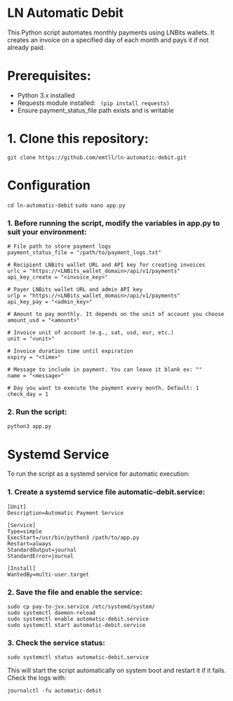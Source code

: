 # LN Automatic Debit
This Python script automates monthly payments using LNBits wallets. It creates an invoice on a specified day of each month and pays it if not already paid.

# Prerequisites:

* Python 3.x installed
* Requests module installed:
  ``` (pip install requests)```
* Ensure payment_status_file path exists and is writable

# 1. Clone this repository:
```git clone https://github.com/emtll/ln-automatic-debit.git```

# Configuration

```cd ln-automatic-debit```
```sudo nano app.py```

### 1. Before running the script, modify the variables in app.py to suit your environment:
```
# File path to store payment logs
payment_status_file = "/path/to/payment_logs.txt"

# Recipient LNBits wallet URL and API key for creating invoices
urlc = "https://<LNBits_wallet_domain>/api/v1/payments"
api_key_create = "<invoice_key>"

# Payer LNBits wallet URL and admin API key
urlp = "https://<LNBits_wallet_domain>/api/v1/payments"
api_key_pay = "<admin_key>"

# Amount to pay monthly. It depends on the unit of account you choose
amount_usd = "<amount>"

# Invoice unit of account (e.g., sat, usd, eur, etc.)
unit = "<unit>"

# Invoice duration time until expiration
expiry = "<time>"

# Message to include in payment. You can leave it blank ex: ""
name = "<message>"

# Day you want to execute the payment every month. Default: 1
check_day = 1
```

### 2. Run the script:
```
python3 app.py
```

# Systemd Service
To run the script as a systemd service for automatic execution:

### 1. Create a systemd service file automatic-debit.service:
```
[Unit]
Description=Automatic Payment Service

[Service]
Type=simple
ExecStart=/usr/bin/python3 /path/to/app.py
Restart=always
StandardOutput=journal
StandardError=journal

[Install]
WantedBy=multi-user.target
```

### 2. Save the file and enable the service:
```
sudo cp pay-to-jvx.service /etc/systemd/system/
sudo systemctl daemon-reload
sudo systemctl enable automatic-debit.service
sudo systemctl start automatic-debit.service
```

### 3. Check the service status:
```
sudo systemctl status automatic-debit.service
```
This will start the script automatically on system boot and restart it if it fails.
Check the logs with:
```
journalctl -fu automatic-debit
```
